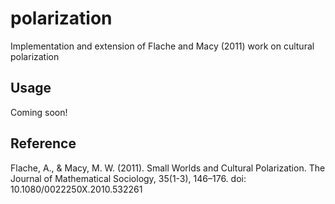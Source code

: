 # polarization

Implementation and extension of Flache and Macy (2011) work on cultural polarization


## Usage

Coming soon!


## Reference

Flache, A., & Macy, M. W. (2011). Small Worlds and Cultural Polarization. The Journal of Mathematical Sociology, 35(1-3), 146–176. doi: 10.1080/0022250X.2010.532261
